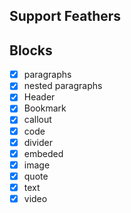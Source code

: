 
## Support Feathers

## Blocks

- [x] paragraphs
- [x] nested paragraphs
- [x] Header
- [x] Bookmark
- [x] callout
- [x] code
- [x] divider
- [x] embeded
- [x] image
- [x] quote
- [x] text
- [x] video
